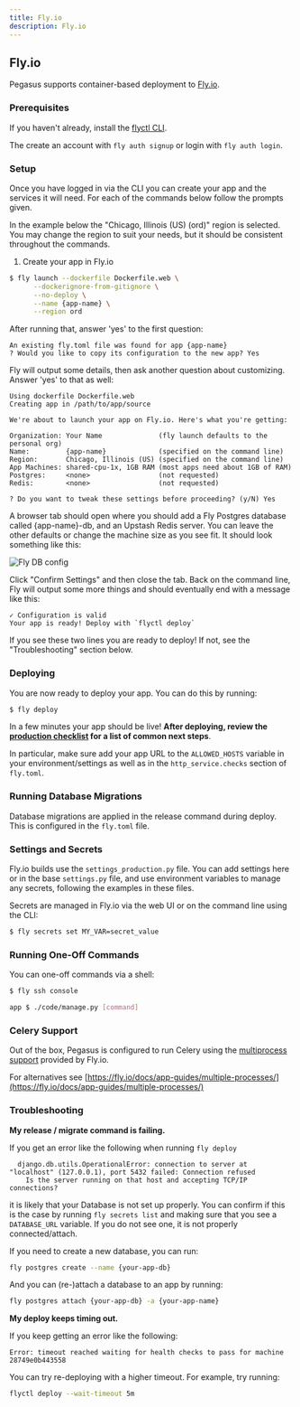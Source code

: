 ```yaml
---
title: Fly.io
description: Fly.io
---
```


## Fly.io

Pegasus supports container-based deployment to [Fly.io](https://fly.io/).

### Prerequisites

If you haven't already, install the [flyctl CLI](https://fly.io/docs/hands-on/install-flyctl/).

The create an account with `fly auth signup` or login with `fly auth login`.

### Setup

Once you have logged in via the CLI you can create your app and the services it will need.
For each of the commands below follow the prompts given.

In the example below the "Chicago, Illinois (US) (ord)" region is selected. You may change
the region to suit your needs, but it should be consistent throughout the commands.

1. Create your app in Fly.io

```bash
$ fly launch --dockerfile Dockerfile.web \
      --dockerignore-from-gitignore \
      --no-deploy \
      --name {app-name} \
      --region ord
```

After running that, answer 'yes' to the first question:

```
An existing fly.toml file was found for app {app-name}
? Would you like to copy its configuration to the new app? Yes
```

Fly will output some details, then ask another question about customizing. Answer 'yes' to that as well:

```
Using dockerfile Dockerfile.web
Creating app in /path/to/app/source

We're about to launch your app on Fly.io. Here's what you're getting:

Organization: Your Name              (fly launch defaults to the personal org)
Name:         {app-name}             (specified on the command line)
Region:       Chicago, Illinois (US) (specified on the command line)
App Machines: shared-cpu-1x, 1GB RAM (most apps need about 1GB of RAM)
Postgres:     <none>                 (not requested)
Redis:        <none>                 (not requested)

? Do you want to tweak these settings before proceeding? (y/N) Yes
``` 

A browser tab should open where you should add a Fly Postgres database called {app-name}-db,
and an Upstash Redis server. You can leave the other defaults or change the machine size as you see fit.
It should look something like this:

![Fly DB config](../assets/images/deployment/fly-db-config.png)

Click "Confirm Settings" and then close the tab.
Back on the command line, Fly will output some more things and should eventually end with a message like this:

```
✓ Configuration is valid
Your app is ready! Deploy with `flyctl deploy`
```

If you see these two lines you are ready to deploy!
If not, see the "Troubleshooting" section below.

<!----
2. Create the app database

    ```bash
    $ fly postgres create --name {app-name}-db --region ord
    
    # ? Select Organization: My Org
    # ? Select configuration: Development - Single node, 1x shared CPU, 256MB RAM, 1GB disk
    ```

3. Attach the DB to your app

    ```bash
    $ fly postgres attach {app-name}-db -a {app-name}
    
    Postgres cluster {app-name}-db is now attached to {app-name}
    The following secret was added to <app name>:
      DATABASE_URL=postgres://.....
    ```

4. Create the Redis instance
    
    ```bash
    $ fly redis create --name {app-name}-redis --region ord
    
    ? Select Organization: My Org (my_org)
    ? Would you like to enable eviction? Yes
    ? Select an Upstash Redis plan Free: 100 MB Max Data Size
    Your Upstash Redis database {app-name}-redis is ready.
    Apps in the personal org can connect to at redis://.....

    ```

5. Set the `REDIS_URL` secret

    Using the Redis URL from the command above run:

    ```bash
    $ fly secrets set REDIS_URL={url}
    ```

--->
### Deploying

You are now ready to deploy your app.
You can do this by running:

```bash
$ fly deploy
```

In a few minutes your app should be live!
**After deploying, review the [production checklist](production-checklist.md) for a list
of common next steps**.

In particular, make sure add your app URL to the `ALLOWED_HOSTS` variable in your environment/settings as well as in the
`http_service.checks` section of `fly.toml`.

### Running Database Migrations

Database migrations are applied in the release command during deploy. This is configured in the `fly.toml` file.

### Settings and Secrets

Fly.io builds use the `settings_production.py` file.
You can add settings here or in the base `settings.py` file, and use environment variables to manage any secrets,
following the examples in these files.

Secrets are managed in Fly.io via the web UI or on the command line using the CLI:

```bash
$ fly secrets set MY_VAR=secret_value
```

### Running One-Off Commands

You can one-off commands via a shell:

```bash
$ fly ssh console

app $ ./code/manage.py [command]
```

### Celery Support

Out of the box, Pegasus is configured to run Celery using the [multiprocess support][multiprocess] provided by
Fly.io.

For alternatives see [https://fly.io/docs/app-guides/multiple-processes/](https://fly.io/docs/app-guides/multiple-processes/)

[multiprocess]: https://fly.io/docs/reference/configuration/#the-processes-section
 
### Troubleshooting

**My release / migrate command is failing.**

If you get an error like the following when running `fly deploy`

```
  django.db.utils.OperationalError: connection to server at "localhost" (127.0.0.1), port 5432 failed: Connection refused
  	Is the server running on that host and accepting TCP/IP connections?
```

it is likely that your Database is not set up properly.
You can confirm if this is the case by running `fly secrets list` and making sure that you see a `DATABASE_URL` variable.
If you do not see one, it is not properly connected/attach.

If you need to create a new database, you can run:

```bash
fly postgres create --name {your-app-db}
```

And you can (re-)attach a database to an app by running:

```bash
fly postgres attach {your-app-db} -a {your-app-name}
```

**My deploy keeps timing out.**

If you keep getting an error like the following:

```
Error: timeout reached waiting for health checks to pass for machine 28749e0b443558
```

You can try re-deploying with a higher timeout. For example, try running:

```bash
flyctl deploy --wait-timeout 5m
```
